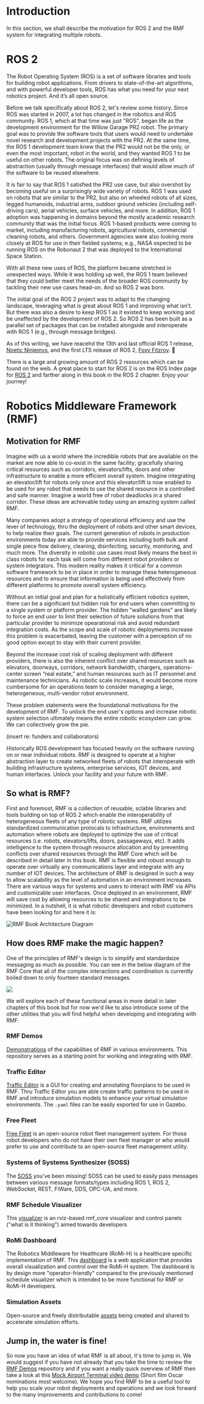 # Introduction

In this section, we shall describe the motivation for ROS 2 and the RMF
system for integrating multiple robots.

# ROS 2

The Robot Operating System (ROS) is a set of software libraries and tools for building robot applications. From drivers to state-of-the-art algorithms, and with powerful developer tools, ROS has what you need for your next robotics project. And it’s all open source.

Before we talk specifically about ROS 2, let's review some history. Since ROS was started in 2007, a lot has changed in the robotics and ROS community. ROS 1, which at that time was just "ROS", began life as the development environment for the Willow Garage PR2 robot. The primary goal was to provide the software tools that users would need to undertake novel research and development projects with the PR2. At the same time, the ROS 1 development team knew that the PR2 would not be the only, or even the most important, robot in the world, and they wanted ROS 1 to be useful on other robots. The original focus was on defining levels of abstraction (usually through message interfaces) that would allow much of the software to be reused elsewhere.

It is fair to say that ROS 1 satisfied the PR2 use case, but also overshot by becoming useful on a surprisingly wide variety of robots. ROS 1 was used on robots that are similar to the PR2, but also on wheeled robots of all sizes, legged humanoids, industrial arms, outdoor ground vehicles (including self-driving cars), aerial vehicles, surface vehicles, and more. In addition, ROS 1 adoption was happening in domains beyond the mostly academic research community that was the initial focus. ROS 1-based products were coming to market, including manufacturing robots, agricultural robots, commercial cleaning robots, and others. Government agencies were also looking more closely at ROS for use in their fielded systems; e.g., NASA expected to be running ROS on the Robonaut 2 that was deployed to the International Space Station.

With all these new uses of ROS, the platform became stretched in unexpected ways. While it was holding up well, the ROS 1 team believed that they could better meet the needs of the broader ROS community by tackling their new use cases head-on. And so ROS 2 was born.

The initial goal of the ROS 2 project was to adapt to the changing landscape, leveraging what is great about ROS 1 and improving what isn’t. But there was also a desire to keep ROS 1 as it existed to keep working and be unaffected by the development of ROS 2. So ROS 2 has been built as a parallel set of packages that can be installed alongside and interoperate with ROS 1 (e.g., through message bridges).

As of this writing, we have reacehd the 13th and last official ROS 1 release, [Noetic Ninjemys](https://www.openrobotics.org/blog/2020/5/23/noetic-ninjemys-the-last-official-ros-1-release), and the first LTS release of ROS 2, [Foxy Fitzroy](https://www.openrobotics.org/blog/2020/6/5/ros-2-foxy-fitzroy-release). :tada:

There is a large and growing amount of ROS 2 resources which can be found on the web. A great place to start for ROS 2 is on the ROS Index page for [ROS 2](https://index.ros.org/doc/ros2/) and farther along in this book in the ROS 2 chapter. Enjoy your journey!

# Robotics Middleware Framework (RMF)

## Motivation for RMF

Imagine with us a world where the incredible robots that are available on the market are now able to co-exist in the same facility; gracefully sharing critical resources such as corridors, elevators/lifts, doors and other infrastructure to enable a more efficient overall system. Imagine integrating an elevator/lift for robots only once and this elevator/lift is now enabled to be used for any robot that needs to use the shared resource in a controlled and safe manner. Imagine a world free of robot deadlocks in a shared corridor. These ideas are achievable today using an amazing system called RMF.

Many companies adopt a strategy of operational efficiency and use the lever of technology, thru the deployment of robots and other smart devices, to help realize their goals. The current generation of robots in production environments today are able to provide services including both bulk and single piece flow delivery, cleaning, disinfecting, security, monitoring, and much more. The diversity in robotic use cases most likely means the best in class robots for each task will come from different robot providers or system integrators. This modern reality makes it critical for a common software framework to be in place in order to manage these heterogeneous resources and to ensure that information is being used effectively from different platforms to promote overall system efficiency.

Without an initial goal and plan for a holistically efficient robotics system, there can be a significant but hidden risk for end users when committing to a single system or platform provider. The hidden "walled gardens" are likely to force an end user to limit their selection of future solutions from that particular provider to minimize opearational risk and avoid redundant integration costs. As the scope and scale of robotic deployments increase this problem is exacerbated, leaving the customer with a perception of no good option except to stay with their current provider.

Beyond the increase cost risk of scaling deployment with different providers, there is also the inherent conflict over shared resources such as elevators, doorways, corridors, network bandwidth, chargers, operations-center screen “real estate,” and human resources such as IT personnel and maintenance technicians. As robotic scale increases, it would become more cumbersome for an operations team to consider managing a large, heterogeneous, multi-vendor robot environment.

These problem statements were the foundational motivations for the development of RMF. To unlock the end user's options and increase robotic system selection ultimately means the entire robotic ecosystem can grow. We can collectively grow the pie.

(insert re: funders and collaborators)

Historically ROS development has focused heavily on the software running on or near individual robots. RMF is designed to operate at a higher abstraction layer to create networked fleets of robots that interoperate with building infrastructure systems, enterprise services, IOT devices, and human interfaces. Unlock your facility and your future with RMF.

## So what is RMF?

First and foremost, RMF is a collection of reusable, sclable libraries and tools building on top of ROS 2 which enable the interoperability of heterogeneous fleets of any type of robotic systems. RMF utilizes standardized communication protocals to infrastructure, environments and automation where robots are deployed to optimize the use of critical resources (i.e. robots, elevators/lifts, doors, passageways, etc). It adds intelligence to the system through resource allocation and by preventing conflicts over shared resources through the RMF Core which will be described in detail later in this book. RMF is flexible and robust enough to operate over virtually any communications layer and integrate with any number of IOT devices. The architecture of RMF is designed in such a way to allow scalability as the level of automation in an environment increases. There are various ways for systems and users to interact with RMF via APIs and customizable user interfaces. Once deployed in an environment, RMF will save cost by allowing resources to be shared and integrations to be minimized. In a nutshell, it is what robotic developers and robot customers have been looking for and here it is:

![RMF Book Architecture Diagram](https://user-images.githubusercontent.com/43839559/84993483-e89e3e80-b17b-11ea-8bc9-0a0d559de3ba.png)

## How does RMF make the magic happen?

One of the principles of RMF's design is to simplify and standardaize messaging as much as possible. You can see in the below diagram of the RMF Core that all of the complex interactions and coordination is currently boiled down to only fourteen standard messages. 

<img src="https://raw.githubusercontent.com/osrf/rmf_core/master/docs/rmf_core_integration_diagram.png">

We will explore each of these functional areas in more detail in later chapters of this book but for now we'd like to also introduce some of the other utilities that you will find helpful when developing and integrating with RMF.

### RMF Demos

[Demonstrations](https://github.com/osrf/rmf_demos) of the capabilities of RMF in various environments. This repository serves as a starting point for working and integrating with RMF.

### Traffic Editor

[Traffic Editor](https://github.com/osrf/traffic_editor) is a GUI for creating and annotating floorplans to be used in RMF. Thru Traffic Editor you are able create traffic patterns to be used in RMF and introduce simulation models to enhance your virtual simulation environments. The `.yaml` files can be easily exported for use in Gazebo.

### Free Fleet

[Free Fleet](https://github.com/osrf/free_fleet) is an open-source robot fleet management system. For those robot developers who do not have their own fleet manager or who would prefer to use and contribute to an open-source fleet management utility.

### Systems of Systems Synthesizer (SOSS)

The [SOSS](https://github.com/osrf/soss) you've been missing! SOSS can be used to easily pass messages between various message formats/types including ROS 1, ROS 2, WebSocket, REST, FiWare, DDS, OPC-UA, and more.

### RMF Schedule Visualizer

This [visualizer](https://github.com/osrf/rmf_schedule_visualizer) is an rviz-based rmf_core visualizer and control panels ("what is it thinking") aimed towards developers

### RoMi Dashboard

The Robotics Middleware for Healthcare (RoMi-H) is a healthcare specific implementation of RMF. This [dashboard](http://github.com/osrf/romi-dashboard) is a web application that provides overall visualization and control over the RoMi-H system. The dashboard is by design more "operator-friendly" compared to the previously mentioned schedule visualizer which is intended to be more functional for RMF or RoMi-H developers.

### Simulation Assets

Open-source and freely distributable [assets](https://app.ignitionrobotics.org/fuel) being created and shared to accelerate simulation efforts.

## Jump in, the water is fine!

So now you have an idea of what RMF is all about, it's time to jump in. We would suggest if you have not already that you take the time to review the [RMF Demos](https://github.com/osrf/rmf_demos) repository and if you want a really quick overview of RMF then take a look at this [Mock Airport Terminal video demo](https://vimeo.com/405803151) (Short film Oscar nominations most welcome). We hope you find RMF to be a useful tool to help you scale your robot deployments and operations and we look forward to the many improvements and contributions to come!
